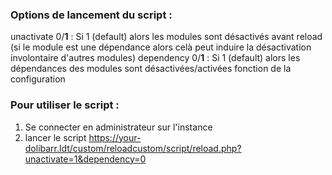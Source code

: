 

### Options de lancement du script :
unactivate 0/**1** : Si 1 (default) alors les modules sont désactivés avant reload (si le module est une dépendance alors celà peut induire la désactivation involontaire d'autres modules)
dependency 0/**1** : Si 1 (default) alors les dépendances des modules sont désactivées/activées fonction de la configuration

### Pour utiliser le script :
1. Se connecter en administrateur sur l'instance
2. lancer le script https://your-dolibarr.ldt/custom/reloadcustom/script/reload.php?unactivate=1&dependency=0

